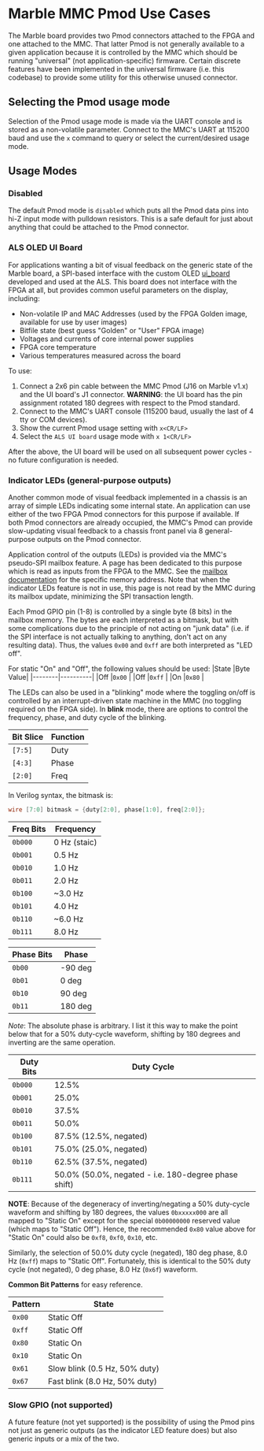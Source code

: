 # Marble MMC Pmod Use Cases

The Marble board provides two Pmod connectors attached to the FPGA and one attached to
the MMC.  That latter Pmod is not generally available to a given application because
it is controlled by the MMC which should be running "universal" (not application-specific)
firmware.  Certain discrete features have been implemented in the universal firmware
(i.e. this codebase) to provide some utility for this otherwise unused connector.

## Selecting the Pmod usage mode
Selection of the Pmod usage mode is made via the UART console and is stored as a non-volatile
parameter.  Connect to the MMC's UART at 115200 baud and use the `x` command to query or select
the current/desired usage mode.

## Usage Modes

### Disabled
The default Pmod mode is `disabled` which puts all the Pmod data pins into hi-Z input mode with
pulldown resistors.  This is a safe default for just about anything that could be attached to
the Pmod connector.

### ALS OLED UI Board
For applications wanting a bit of visual feedback on the generic state of the Marble board, a
SPI-based interface with the custom OLED [ui\_board](https://gitlab.lbl.gov/llrf-projects/analog_psu_board/-/tree/master/ui_board)
developed and used at the ALS.  This board does not interface with the FPGA at all, but provides
common useful parameters on the display, including:
- Non-volatile IP and MAC Addresses (used by the FPGA Golden image, available for use by user images)
- Bitfile state (best guess "Golden" or "User" FPGA image)
- Voltages and currents of core internal power supplies
- FPGA core temperature
- Various temperatures measured across the board

To use:
1. Connect a 2x6 pin cable between the MMC Pmod (J16 on Marble v1.x) and the UI board's J1
connector. __WARNING__: the UI board has the pin assignment rotated 180 degrees with respect to the
Pmod standard.
2. Connect to the MMC's UART console (115200 baud, usually the last of 4 tty or COM devices).
3. Show the current Pmod usage setting with `x<CR/LF>`
4. Select the `ALS UI board` usage mode with `x 1<CR/LF>`

After the above, the UI board will be used on all subsequent power cycles - no future configuration is needed.

### Indicator LEDs (general-purpose outputs)
Another common mode of visual feedback implemented in a chassis is an array of simple LEDs indicating some
internal state.  An application can use either of the two FPGA Pmod connectors for this purpose if available.
If both Pmod connectors are already occupied, the MMC's Pmod can provide slow-updating visual feedback to a
chassis front panel via 8 general-purpose outputs on the Pmod connector.

Application control of the outputs (LEDs) is provided via the MMC's pseudo-SPI mailbox feature.  A page has
been dedicated to this purpose which is read as inputs from the FPGA to the MMC.  See the
[mailbox documentation](doc/mailbox.md) for the specific memory address.  Note that when the indicator LEDs
feature is not in use, this page is not read by the MMC during its mailbox update, minimizing the SPI transaction
length.

Each Pmod GPIO pin (1-8) is controlled by a single byte (8 bits) in the mailbox memory.  The bytes are each
interpreted as a bitmask, but with some complications due to the principle of not acting on "junk data" (i.e.
if the SPI interface is not actually talking to anything, don't act on any resulting data).  Thus, the values
`0x00` and `0xff` are both interpreted as "LED off".

For static "On" and "Off", the following values should be used:
|State   |Byte Value|
|--------|----------|
|Off     |`0x00`    |
|Off     |`0xff`    |
|On      |`0x80`    |

The LEDs can also be used in a "blinking" mode where the toggling on/off is controlled by an interrupt-driven
state machine in the MMC (no toggling required on the FPGA side).  In __blink__ mode, there are options to
control the frequency, phase, and duty cycle of the blinking.

|Bit Slice   |Function|
|------------|--------|
|`[7:5]`     |Duty    |
|`[4:3]`     |Phase   |
|`[2:0]`     |Freq    |

In Verilog syntax, the bitmask is:
```verilog
wire [7:0] bitmask = {duty[2:0], phase[1:0], freq[2:0]};
```

|Freq Bits   |Frequency|
|------------|---------|
|`0b000`     |0 Hz (staic) |
|`0b001`     |0.5 Hz   |
|`0b010`     |1.0 Hz   |
|`0b011`     |2.0 Hz   |
|`0b100`     |~3.0 Hz  |
|`0b101`     |4.0 Hz   |
|`0b110`     |~6.0 Hz  |
|`0b111`     |8.0 Hz   |

|Phase Bits  |Phase   |
|------------|--------|
|`0b00`      |-90 deg |
|`0b01`      |0 deg   |
|`0b10`      |90 deg  |
|`0b11`      |180 deg |

_Note_: The absolute phase is arbitrary.  I list it this way to make the point below that for a 50% duty-cycle
waveform, shifting by 180 degrees and inverting are the same operation.

|Duty Bits   |Duty Cycle|
|------------|----------|
|`0b000`     |12.5%     |
|`0b001`     |25.0%     |
|`0b010`     |37.5%     |
|`0b011`     |50.0%     |
|`0b100`     |87.5% (12.5%, negated)|
|`0b101`     |75.0% (25.0%, negated)|
|`0b110`     |62.5% (37.5%, negated)|
|`0b111`     |50.0% (50.0%, negated - i.e. 180-degree phase shift)|

__NOTE__: Because of the degeneracy of inverting/negating a 50% duty-cycle waveform and shifting
by 180 degrees, the values `0bxxxxx000` are all mapped to "Static On" except for the special `0b00000000`
reserved value (which maps to "Static Off").  Hence, the recommended `0x80` value above for "Static On"
could also be `0xf8`, `0xf0`, `0x10`, etc.

Similarly, the selection of 50.0% duty cycle (negated), 180 deg phase, 8.0 Hz (`0xff`) maps to "Static Off".  Fortunately,
this is identical to the 50% duty cycle (not negated), 0 deg phase, 8.0 Hz (`0x6f`) waveform.

__Common Bit Patterns__ for easy reference.

|Pattern     |State     |
|------------|----------|
|`0x00`      |Static Off|
|`0xff`      |Static Off|
|`0x80`      |Static On |
|`0x10`      |Static On |
|`0x61`      |Slow blink (0.5 Hz, 50% duty)|
|`0x67`      |Fast blink (8.0 Hz, 50% duty)|

### Slow GPIO (not supported)
A future feature (not yet supported) is the possibility of using the Pmod pins not just as generic outputs
(as the indicator LED feature does) but also generic inputs or a mix of the two.
